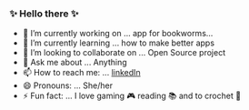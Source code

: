### ✨ Hello there ✨

- 🔭 I’m currently working on ... app for bookworms...
- 🌱 I’m currently learning ... how to make better apps
- 👯 I’m looking to collaborate on ... Open Source project
- 💬 Ask me about ... Anything
- 📫 How to reach me: ... [linkedIn]([https://www.linkedin.com/in/o-mozejko/])
- 😄 Pronouns: ... She/her
- ⚡ Fun fact: ... I love gaming 🎮 reading 📚 and to crochet 🧶

